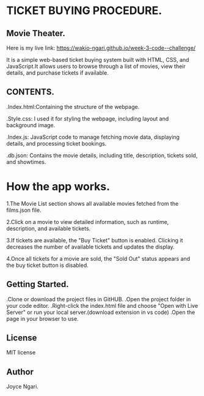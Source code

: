 # TICKET BUYING PROCEDURE.
## Movie Theater.

Here is my live link: https://wakio-ngari.github.io/week-3-code--challenge/

It is a simple web-based ticket buying system built with HTML, CSS, and JavaScript.It allows users to browse through a list of movies, view their details, and purchase tickets if available.
  
## CONTENTS.
.Index.html:Containing the structure of the webpage.

.Style.css: I used it for styling the webpage, including layout and background image.

.Index.js: JavaScript code to manage fetching movie data, displaying details, and processing ticket bookings.

.db.json: Contains the movie details, including title, description, tickets sold, and showtimes.


# How the app works.
1.The Movie List section shows all available movies fetched from the films.json file.

2.Click on a movie to view detailed information, such as runtime, description, and available tickets.

3.If tickets are available, the "Buy Ticket" button is enabled. Clicking it decreases the number of available tickets and updates the display.

4.Once all tickets for a movie are sold, the "Sold Out" status appears and the buy ticket button is disabled.


## Getting Started.
.Clone or download the project files in GitHUB.
.Open the project folder in your code editor.
.Right-click the index.html file and choose "Open with Live Server" or run your local server.(download extension in vs code)
.Open the page in your browser to use.


## License
MIT license

## Author
Joyce Ngari.
